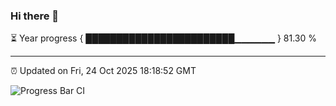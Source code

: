 ### Hi there 👋

⏳ Year progress { ████████████████████████▁▁▁▁▁▁ } 81.30 %

---

⏰ Updated on Fri, 24 Oct 2025 18:18:52 GMT

![Progress Bar CI](https://github.com/code-lakshay/GitHub-Actions-Demo/workflows/Progress%20Bar%20CI/badge.svg)
